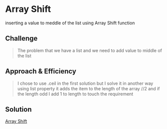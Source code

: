 # Array Shift
inserting a value to meddle of the list using Array Shift function

## Challenge
> The problem that we have a list and we need to add value to middle of the list


## Approach & Efficiency
> I chose to use .ceil in the first solution but I solve it in another way using list property
it adds the item to the length of the array //2 and if the length odd I add 1 to length to touch the requirement

## Solution
[Array Shift](https://miro.com/app/board/o9J_lG44R2c=/)
